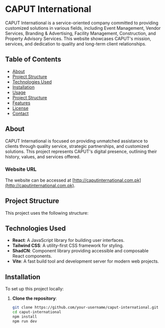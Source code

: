 # CAPUT International

CAPUT International is a service-oriented company committed to providing customized solutions in various fields, including Event Management, Vendor Services, Branding & Advertising, Facility Management, Construction, and Property Advisory Services. This website showcases CAPUT's mission, services, and dedication to quality and long-term client relationships.

## Table of Contents

- [About](#about)
- [Project Structure](#project-structure)
- [Technologies Used](#technologies-used)
- [Installation](#installation)
- [Usage](#usage)
- [Project Structure](#project-structure)
- [Features](#features)
- [License](#license)
- [Contact](#contact)

## About

CAPUT International is focused on providing unmatched assistance to clients through quality service, strategic partnerships, and customized solutions. This project represents CAPUT's digital presence, outlining their history, values, and services offered.

### Website URL

The website can be accessed at [http://caputinternational.com.pk](http://caputinternational.com.pk).

## Project Structure

This project uses the following structure:

## Technologies Used

- **React**: A JavaScript library for building user interfaces.
- **Tailwind CSS**: A utility-first CSS framework for styling.
- **ShadCN**: Component library providing accessible and composable React components.
- **Vite**: A fast build tool and development server for modern web projects.

## Installation

To set up this project locally:

1. **Clone the repository**:

   ```bash
   git clone https://github.com/your-username/caput-international.git
   cd caput-international
   npm install
   npm run dev
   ```
